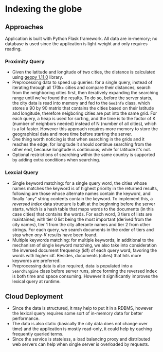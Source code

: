 # Indexing the globe

## Approaches

Application is built with Python Flask framework. All data are in-memory; no database is used since the application is light-weight and only requires reading.

### Proximity Query

* Given the latitude and longitude of two cities, the distance is calculated using [geopy 1.11.0](https://pypi.python.org/pypi/geopy) library.
* Preprocessing data to speed up queries: for a single query, instead of iterating through all 170k+ cities and compare their distances, search from the neighboring cities first, then iteratively expanding the searching range until we've found the results. To do so, before the server starts, the city data is read into memory and fed to the `GeoInfo` class, which stores a 90 by 90 matrix that contains the cities based on their latitude and longitude, therefore neigboring cities are put into the same grid. For each query, a heap is used for sorting, and the time is to the factor of K (number of neighbors needed) instead of N (number of all cities), which is a lot faster. However this approach requires more memory to store the geographical data and more time before starting the server.
* One thing worth noticing is that when searching in the grids and it reaches the edge, for longitude it should continue searching from the other end, because longitude is continuous; while for latitude it's not.
* Optional restrictions of searching within the same country is supported by adding extra conditions when searching.

### Lexcial Query

* Single keyword matching: for a single query word, the cities whose names matches the keyword is of highest priority in the returned results, following are those whose alternate names contain the keyword, and finally "any" string contents contain the keyword. To implement this, a *reversed index* data structure is built at the beginning before the server starts, which is a hash table that maps words to the documents (in this case cities) that contains the words. For each word, 3 tiers of lists are maintained, with tier 0 list being the most important (derived from the city names), tier 1 from the city alterante names and tier 2 from other strings. For each query, we search documents in the order of tiers and stop when *any-K* results have been found.
* Multiple keywords matching: for multiple keywords, in additional to the mechanism of single keyword matching, we also take into consideration the inversed document frequency (idf) of each query word, favoring the words with higher idf. Besides, documents (cities) that hits more keywords are preferred.
* Preprocessing data is also required, data is populated into a `SearchEngine` class before server runs, since forming the reversed index is both time and space consuming. However it significantly improves the lexical query at runtime.

## Cloud Deployment

* Since the data is structured, it may help to put it in a RDBMS, however the lexical query requires some sort of in-memory data for better performance.
* The data is also static (basically the city data does not change over time) and the application is mostly read-only, it could help by caching frequently queried terms.
* Since the service is stateless, a load balancing proxy and distributed web servers can help when single server is overloaded by requests.
